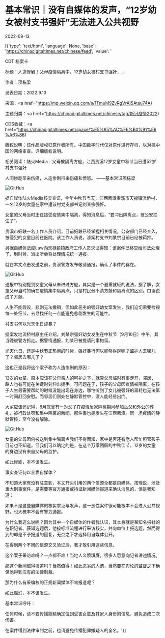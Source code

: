 # 基本常识｜没有自媒体的发声，“12岁幼女被村支书强奸”无法进入公共视野

2022-09-13

[{'type': 'text/html', 'language': None, 'base': 'https://chinadigitaltimes.net/chinese/feed', 'value': '

CDT 档案卡

标题：人造惨剧！父母疫情隔离中，12岁幼女被村支书强奸……

作者：项栋梁

发表日期：2022.9.13

来源：<a href="https://mp.weixin.qq.com/s/1TmuM9ZvRgVrAlSAtau74A)

主题归类：<a href="https://chinadigitaltimes.net/chinese/tag/新冠疫情2022)

CDS收藏：<a href="https://chinadigitaltimes.net/space/%E5%85%AC%E6%B0%91%E9%A6%86)

版权说明：该作品版权归原作者所有。中国数字时代仅对原作进行存档，以对抗中国的网络审查。详细版权说明。





相关阅读：陆火Media｜父母被隔离方舱，江西贵溪12岁女童中秋节当日遭52岁村支书强奸



人间惨剧带来伤痛，人造惨剧带来伤痛和愤怒。 ——基本常识项栋梁



![GitHub](https://chinadigitaltimes.net/chinese/files/2022/09/post-686998-63207091f2ebc.)

据自媒体陆火Media核实查证，今年中秋节当天，江西鹰潭贵溪市天禄镇流桥村，一名12岁的女童在家中遭该村党支部书记刘某宗强奸。

女童的父母当时正在接受疫情集中隔离，得知消息后，“要冲出隔离点，被公安拦住了”。

贵溪市妇联一名工作人员介绍，目前妇联已经掌握相关情况，公安部门已经介入，被侵犯的女童目前在医院。该工作人员说，涉案村支书刘某宗目前已经被羁押。

另据自媒体法度Law向天禄镇镇政府工作人员求证得知：该案件已移交给司法处理了，到时候，派出所会将处理情况统一通报。

就在本文点击发送之前，贵溪警方发布敬请通报，确认了事件的存在。

![GitHub](https://chinadigitaltimes.net/chinese/files/2022/09/image-1663070060505.png)

通报中特别提到女童父母从未进过方舱，其实是一个避重就轻的说法，据了解，女童父母当时的确在疫情集中隔离点，只是村民分不清方舱和隔离点的区别，口误说成了方舱。

人生不能假设，悲剧无法撤销，但如此恶劣的强奸幼女案发生，我们迫切需要检视每一处细节，去寻找任何一点能避免悲剧发生的可能性。

村支书何以光天化日施暴？

据案发地流桥村原主任介绍，刘某宗强奸幼女发生在中秋节（9月10日）中午，其当晚被警方抓走。据警情通报，刘某已被提请刑事拘留。

光天化日，还是中秋节正热闹的时候，强奸暴行何以能够得逞呢？监护人去哪儿了？邻居去哪儿了？

这也正是我将这个案子称为人造惨剧的原因：

12岁的女童，原本应该在父母亲人的呵护之下，就算父母临时有事走开，邻居、路人也有可能在关键时刻伸出援手。可问题在于，孩子的父母因疫情被隔离，在孩子人生最需要帮助的时候没能出现在身边，哪怕听到了女儿被强奸的噩耗也无法第一时间赶回安慰。而邻居们则处在静默管控中，没人能轻易出门。

大家应该还记得，8月底曾有一对父子在疫情居家隔离期间参加岳父和外公的葬礼，被行政处罚和集中隔离的新闻，那件事也是发生在江西鹰潭。同一场疫情的静默管控，至今没有解除。

![GitHub](https://chinadigitaltimes.net/chinese/files/2022/09/post-686998-6320709206170.)

女童的父母因何被送到集中隔离点我们不得而知，家中是否还有老人帮忙照管孩子目前也不知道，但我们可以确定的是，在这个万家团圆的中秋佳节，12岁的女童的身边没有来自父母的监护。

如此惨剧，本不该发生。

事实查证何以全靠自媒体？

不知道大家有没有注意到，本文开头引用的两个信源全都是自媒体。按理说，涉及重大刑事案件，是需要等官方通报或持证新闻媒体报道来确认消息的，但是我知道：

如果不是这些自媒体的核实求证与发声，这一恶性案件很可能根本不会进入公共视野，也大概率不会有警方通报。

为什么我这么说呢？因为其中一个自媒体的作者我认识，其本身就是某知名报社的在职记者。获知选题后，他按标准流程进行采访核实，并向单位上报选题，然而得到的却是不予报道的回复，无奈之下才选择用自媒体公开。

在得到两个不同的信源交叉验证后，我才敢引用这些信息。

这个案子采访难吗？一点都不难！当地人义愤填膺，很多人愿意向记者讲述情况。

那这个新闻值得报道吗？当然值得！如此恶劣的人渣，当然要在舆论的监督之下确保他得到应有的法律制裁。

那为什么有采编权的正规新闻媒体不肯报道呢？

如此魔幻，本不该发生。

基本常识呼吁：

任何时候，请不要传播能精确定位到受害女童及其家人身份的信息，避免造成二次伤害。

在案件得到法律审判之前，也请避免传播犯罪嫌疑人的全名。'}]